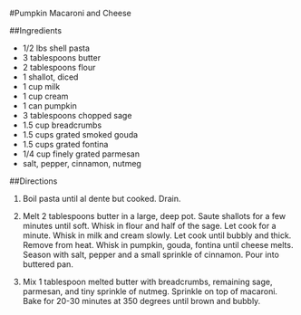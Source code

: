 #Pumpkin Macaroni and Cheese

##Ingredients

- 1/2 lbs shell pasta
- 3 tablespoons butter
- 2 tablespoons flour
- 1 shallot, diced
- 1 cup milk
- 1 cup cream
- 1 can pumpkin
- 3 tablespoons chopped sage
- 1.5 cup breadcrumbs
- 1.5 cups grated smoked gouda
- 1.5 cups grated fontina
- 1/4 cup finely grated parmesan
- salt, pepper, cinnamon, nutmeg

##Directions

1. Boil pasta until al dente but cooked. Drain.

2. Melt 2 tablespoons butter in a large, deep pot. Saute shallots for a few minutes until soft. Whisk in flour and half of the sage. Let cook for a minute. Whisk in milk and cream slowly. Let cook until bubbly and thick. Remove from heat. Whisk in pumpkin, gouda, fontina until cheese melts. Season with salt, pepper and a small sprinkle of cinnamon. Pour into buttered pan.

3. Mix 1 tablespoon melted butter with breadcrumbs, remaining sage, parmesan, and tiny sprinkle of nutmeg. Sprinkle on top of macaroni. Bake for 20-30 minutes at 350 degrees until brown and bubbly. 